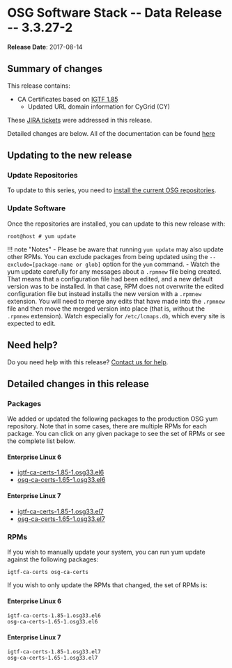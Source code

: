 OSG Software Stack -- Data Release -- 3.3.27-2
==============================================

**Release Date**: 2017-08-14

Summary of changes
------------------

This release contains:

-   CA Certificates based on [IGTF 1.85](http://dist.eugridpma.info/distribution/igtf/current/CHANGES)
    -   Updated URL domain information for CyGrid (CY)

These [JIRA tickets](https://jira.opensciencegrid.org/issues/?jql=project%20%3D%20SOFTWARE%20AND%20fixVersion%20%3D%203.3.27-2%20ORDER%20BY%20priority%20DESC%2C%20key%20DESC) were addressed in this release.

Detailed changes are below. All of the documentation can be found [here](../../)

Updating to the new release
---------------------------

### Update Repositories

To update to this series, you need to [install the current OSG repositories](../../common/yum#install-osg-repositories).

### Update Software

Once the repositories are installed, you can update to this new release with:

``` console
root@host # yum update
```

!!! note "Notes"
    -   Please be aware that running `yum update` may also update other RPMs. You can exclude packages from being updated using the `--exclude=[package-name or glob]` option for the `yum` command.
    -   Watch the yum update carefully for any messages about a `.rpmnew` file being created. That means that a configuration file had been edited, and a new default version was to be installed. In that case, RPM does not overwrite the edited configuration file but instead installs the new version with a `.rpmnew` extension. You will need to merge any edits that have made into the `.rpmnew` file and then move the merged version into place (that is, without the `.rpmnew` extension). Watch especially for `/etc/lcmaps.db`, which every site is expected to edit.

Need help?
----------

Do you need help with this release? [Contact us for help](../../common/help).

Detailed changes in this release
--------------------------------

### Packages

We added or updated the following packages to the production OSG yum repository. Note that in some cases, there are multiple RPMs for each package. You can click on any given package to see the set of RPMs or see the complete list below.

#### Enterprise Linux 6

-   [igtf-ca-certs-1.85-1.osg33.el6](https://koji.chtc.wisc.edu/koji/search?match=glob&type=build&terms=igtf-ca-certs-1.85-1.osg33.el6)
-   [osg-ca-certs-1.65-1.osg33.el6](https://koji.chtc.wisc.edu/koji/search?match=glob&type=build&terms=osg-ca-certs-1.65-1.osg33.el6)

#### Enterprise Linux 7

-   [igtf-ca-certs-1.85-1.osg33.el7](https://koji.chtc.wisc.edu/koji/search?match=glob&type=build&terms=igtf-ca-certs-1.85-1.osg33.el7)
-   [osg-ca-certs-1.65-1.osg33.el7](https://koji.chtc.wisc.edu/koji/search?match=glob&type=build&terms=osg-ca-certs-1.65-1.osg33.el7)

### RPMs

If you wish to manually update your system, you can run yum update against the following packages:

    igtf-ca-certs osg-ca-certs

If you wish to only update the RPMs that changed, the set of RPMs is:

#### Enterprise Linux 6

``` file
igtf-ca-certs-1.85-1.osg33.el6
osg-ca-certs-1.65-1.osg33.el6
```

#### Enterprise Linux 7

``` file
igtf-ca-certs-1.85-1.osg33.el7
osg-ca-certs-1.65-1.osg33.el7
```

